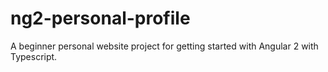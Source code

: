 # ng2-personal-profile
A beginner personal website project for getting started with Angular 2 with Typescript. 
